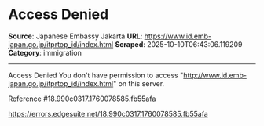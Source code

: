 # Access Denied

**Source**: Japanese Embassy Jakarta
**URL**: https://www.id.emb-japan.go.jp/itprtop_id/index.html
**Scraped**: 2025-10-10T06:43:06.119209
**Category**: immigration

---

Access Denied
You don't have permission to access "http://www.id.emb-japan.go.jp/itprtop_id/index.html" on this server.

Reference #18.990c0317.1760078585.fb55afa

https://errors.edgesuite.net/18.990c0317.1760078585.fb55afa
